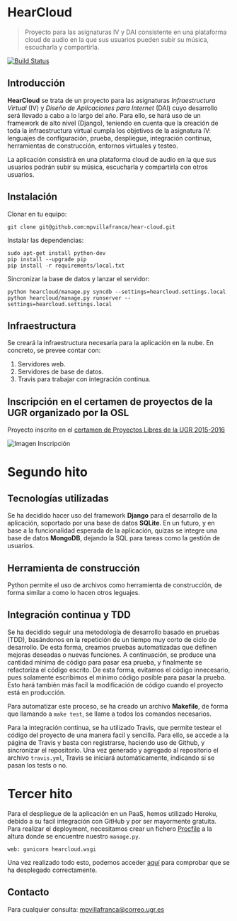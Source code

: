 # HearCloud

> Proyecto para las asignaturas IV y DAI consistente en una plataforma cloud de audio en la que sus usuarios pueden subir su música, escucharla y compartirla.

[![Build Status](https://travis-ci.org/mpvillafranca/hear-cloud.svg?branch=master)](https://travis-ci.org/mpvillafranca/hear-cloud)

## Introducción
**HearCloud** se trata de un proyecto para las asignaturas *Infraestructura Virtual* (IV) y *Diseño de Aplicaciones para Internet* (DAI) cuyo desarrollo será llevado a cabo a lo largo del año. Para ello, se hará uso de un framework de alto nivel (Django), teniendo en cuenta que la creación de toda la infraestructura virtual cumpla los objetivos de la asignatura IV: lenguajes de configuración, prueba, despliegue, integración continua, herramientas de construcción, entornos virtuales y testeo.

La aplicación consistirá en una plataforma cloud de audio en la que sus usuarios podrán subir su música, escucharla y compartirla con otros usuarios.

## Instalación

Clonar en tu equipo:

    git clone git@github.com:mpvillafranca/hear-cloud.git

Instalar las dependencias:

    sudo apt-get install python-dev
    pip install --upgrade pip
    pip install -r requirements/local.txt

Sincronizar la base de datos y lanzar el servidor:

    python hearcloud/manage.py syncdb --settings=hearcloud.settings.local
    python hearcloud/manage.py runserver --settings=hearcloud.settings.local

## Infraestructura
Se creará la infraestructura necesaria para la aplicación en la nube. En concreto, se prevee contar con:

1. Servidores web.
2. Servidores de base de datos.
3. Travis para trabajar con integración continua.

## Inscripción en el certamen de proyectos de la UGR organizado por la OSL

Proyecto inscrito en el [certamen de Proyectos Libres de la UGR 2015-2016](http://osl.ugr.es/bases-de-los-premios-a-proyectos-libres-de-la-ugr/)

![Imagen Inscripción](http://oi61.tinypic.com/k03vyc.jpg)

# Segundo hito

## Tecnologías utilizadas
Se ha decidido hacer uso del framework **Django** para el desarrollo de la aplicación, soportado por una base de datos **SQLite**. En un futuro, y en base a la funcionalidad esperada de la aplicación, quizas se integre una base de datos **MongoDB**, dejando la SQL para tareas como la gestión de usuarios.

## Herramienta de construcción
Python permite el uso de archivos como herramienta de construcción, de forma similar a como lo hacen otros leguajes.

## Integración continua y TDD
Se ha decidido seguir una metodología de desarrollo basado en pruebas (TDD), basándonos en la repetición de un tiempo muy corto de ciclo de desarrollo. De esta forma, creamos pruebas automatizadas que definen mejoras deseadas o nuevas funciones. A continuación, se produce una cantidad mínima de código para pasar esa prueba, y finalmente se refactoriza el código escrito. De esta forma, evitamos el código innecesario, pues solamente escribimos el mínimo código posible para pasar la prueba. Esto hará también más facil la modificación de código cuando el proyecto está en producción.

Para automatizar este proceso, se ha creado un archivo **Makefile**, de forma que llamando a `make test`, se llame a todos los comandos necesarios.

Para la integración continua, se ha utilizado Travis, que permite testear el código del proyecto de una manera facil y sencilla. Para ello, se accede a la página de Travis y basta con registrarse, haciendo uso de Github, y sincronizar el repositorio. Una vez generado y agregado al repositorio el archivo `travis.yml`, Travis se iniciará automáticamente, indicando si se pasan los tests o no.

# Tercer hito
Para el despliegue de la aplicación en un PaaS, hemos utilizado Heroku, debido a su facil integración con GitHub y por ser mayormente gratuita. Para realizar el deployment, necesitamos crear un fichero [Procfile](/hearcloud/Procfile) a la altura donde se encuentre nuestro `manage.py`.

	web: gunicorn hearcloud.wsgi

Una vez realizado todo esto, podemos acceder [aquí](https://hearcloud.herokuapp.com/) para comprobar que se ha desplegado correctamente.

## Contacto
Para cualquier consulta: mpvillafranca@correo.ugr.es
